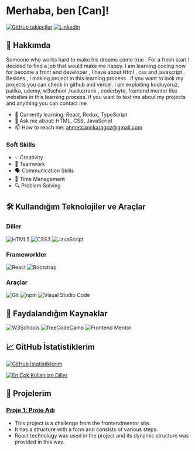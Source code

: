 # Merhaba, ben [Can]!

[![GitHub takipçiler](https://img.shields.io/github/followers/kisisellhesap?label=Takipçiler&style=social)](https://github.com/kisisellhesap)
[![LinkedIn](https://img.shields.io/badge/LinkedIn-blue?logo=linkedin&style=social)](https://www.linkedin.com/in/ahmetcankaragoz/)

## 🚀 Hakkımda

Someone who works hard to make his dreams come true . For a fresh start I decided to find a job that would make me happy. l am learning coding now for become a front end developer , l have about Html , css and javascript . Besides , l making project in this learning process . if you want to look my projects you can check in github and vercel. l am exploiting kodluyoruz, patika, udemy, w3school ,hackerrank , coderbyte, frontend mentor like websites in this learning process. if you want to text me about my projects and anything you can contact me

- 🌱 Currently learning: React, Redux, TypeScript
- 💬 Ask me about: HTML, CSS, JavaScript
- 📫 How to reach me: [ahmetcannkaragoz@gmail.com](mailto:ahmetcannkaragoz@gmail.com)

### Soft Skills

- 💡 Creativity
- 🤝 Teamwork
- 🗣️ Communication Skills
- 📅 Time Management
- 🔍 Problem Solving

## 🛠️ Kullandığım Teknolojiler ve Araçlar

### Diller
![HTML5](https://img.shields.io/badge/HTML5-E34F26?style=flat-square&logo=html5&logoColor=white)
![CSS3](https://img.shields.io/badge/CSS3-1572B6?style=flat-square&logo=css3&logoColor=white)
![JavaScript](https://img.shields.io/badge/JavaScript-F7DF1E?style=flat-square&logo=javascript&logoColor=black)

### Frameworkler
![React](https://img.shields.io/badge/React-20232A?style=flat-square&logo=react&logoColor=61DAFB)
![Bootstrap](https://img.shields.io/badge/Bootstrap-563D7C?style=flat-square&logo=bootstrap&logoColor=white)

### Araçlar
![Git](https://img.shields.io/badge/Git-F05032?style=flat-square&logo=git&logoColor=white)
![npm](https://img.shields.io/badge/npm-CB3837?style=flat-square&logo=npm&logoColor=white)
![Visual Studio Code](https://img.shields.io/badge/Visual%20Studio%20Code-007ACC?style=flat-square&logo=visual-studio-code&logoColor=white)

## 📖 Faydalandığım Kaynaklar

![W3Schools](https://img.shields.io/badge/W3Schools-4CAF50?style=flat-square&logo=w3schools&logoColor=white)
![freeCodeCamp](https://img.shields.io/badge/freeCodeCamp-0A0A23?style=flat-square&logo=freecodecamp&logoColor=white)
![Frontend Mentor](https://img.shields.io/badge/Frontend%20Mentor-3F54A3?style=flat-square&logo=frontend-mentor&logoColor=white)

## 📈 GitHub İstatistiklerim

[![GitHub İstatistiklerim](https://github-readme-stats.vercel.app/api?username=kisisellhesap&show_icons=true&theme=radical)](https://github.com/kisisellhesap)

[![En Çok Kullanılan Diller](https://github-readme-stats.vercel.app/api/top-langs/?username=kisisellhesap&layout=compact&theme=radical)](https://github.com/kisisellhesap)

## 💼 Projelerim

### [Proje 1: Proje Adı](https://github.com/kisisellhesap/multi-step-form-main)
- This project is a challenge from the frontendmentor site. 
- It has a structure with a form and consists of various steps.
- React technology was used in the project and its dynamic structure was provided in this way.





